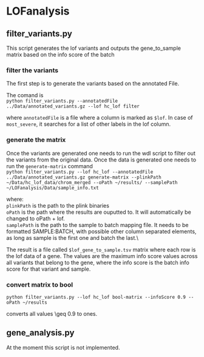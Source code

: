 # LOFanalysis

## filter_variants.py

This script generates the lof variants and outputs the gene_to_sample matrix based on the info score of the batch

### filter the variants
The first step is to generate the variants based on the annotated File.

The comand is \
`python filter_variants.py --annotatedFile ../Data/annotated_variants.gz --lof hc_lof filter`

where `annotatedFile` is a file where a column is marked as `$lof`. In case of `most_severe`, it searches for a list of other labels in the lof column.

### generate the matrix
Once the variants are generated one needs to run the wdl script to filter out the variants from the original data. Once the data is generated one needs to run the `generate-matrix` command\
`python filter_variants.py --lof hc_lof --annotatedFile ../Data/annotated_variants.gz generate-matrix --plinkPath ~/Data/hc_lof_data/chrom_merged --oPath ~/results/ --samplePath ~/LOFanalysis/Data/sample_info.txt`

where:\
`plinkPath` is the path to the plink binaries\
`oPath` is the path where the results are ouputted to. It will automatically be changed to oPath + lof.\
`samplePath` is the path to the sample to batch mapping file. It needs to be formatted SAMPLE:BATCH, with possible other column separated elements, as long as sample is the first one and batch the last.\

The result is a file called `$lof_gene_to_sample.tsv` matrix where each row is the lof data of a gene. The values are the maximum info score values across all variants that belong to the gene, where the info score is the batch info score for that variant and sample.

### convert matrix to bool
`python filter_variants.py --lof hc_lof bool-matrix --infoScore 0.9 --oPath ~/results`

converts all values \geq 0.9 to ones.


## gene_analysis.py

At the moment this script is not implemented.